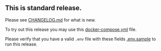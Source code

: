 ## This is standard release.

Please see [CHANGELOG.md](https://raw.githubusercontent.com/Mathmagicians/kumori/v0.1.0-999/meritocracy/CHANGELOG.md) for what is new.

To try out this release you may use this [docker-compose.yml](https://raw.githubusercontent.com/Mathmagicians/kumori/v0.1.0-999/meritocracy/docker-compose.yml) file.

Please verify that you have a valid `.env` file with these fields [.env.sample](https://raw.githubusercontent.com/Mathmagicians/kumori/v0.1.0-999/meritocracy/.env.sample) to run this release.
